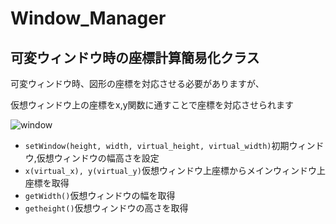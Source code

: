 # Window_Manager
## 可変ウィンドウ時の座標計算簡易化クラス

可変ウィンドウ時、図形の座標を対応させる必要がありますが、

仮想ウィンドウ上の座標をx,y関数に通すことで座標を対応させられます

![window](https://user-images.githubusercontent.com/91818705/158534591-432041db-7ee9-4687-83a7-a17a283faf0f.gif)

- `setWindow(height, width, virtual_height, virtual_width)`初期ウィンドウ,仮想ウィンドウの幅高さを設定
- `x(virtual_x), y(virtual_y)`仮想ウィンドウ上座標からメインウィンドウ上座標を取得
- `getWidth()`仮想ウィンドウの幅を取得
- `getheight()`仮想ウィンドウの高さを取得
